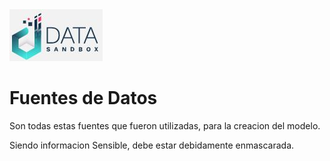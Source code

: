<img src="/App/logdat.JPG" alt="My cool logo"/>

# Fuentes de Datos

Son todas estas fuentes que fueron utilizadas, para la creacion del modelo.

Siendo informacion Sensible, debe estar debidamente enmascarada.
